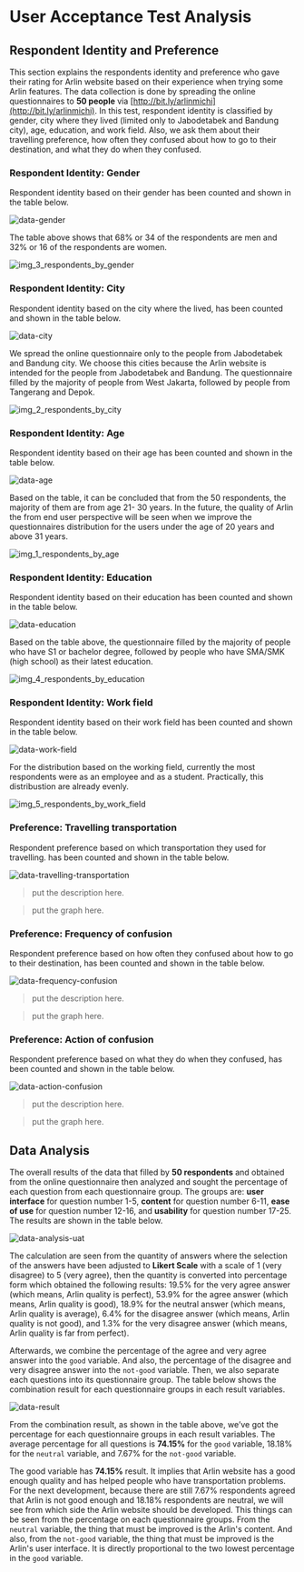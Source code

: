 # User Acceptance Test Analysis

## Respondent Identity and Preference
This section explains the respondents identity and preference who gave their rating for Arlin website based on their experience when trying some Arlin features. The data collection is done by spreading the online questionnaires to **50 people** via [http://bit.ly/arlinmichi](http://bit.ly/arlinmichi). In this test, respondent identity is classified by gender, city where they lived (limited only to Jabodetabek and Bandung city), age, education, and work field. Also, we ask them about their travelling preference, how often they confused about how to go to their destination, and what they do when they confused.

### Respondent Identity: Gender
Respondent identity based on their gender has been counted and shown in the table below.

![data-gender](https://cloud.githubusercontent.com/assets/4652284/14762814/e8a12880-09ae-11e6-98f5-ab195c54a631.png)

The table above shows that 68% or 34 of the respondents are men and 32% or 16 of the respondents are women.

![img_3_respondents_by_gender](https://cloud.githubusercontent.com/assets/17141470/14762783/1810ba8c-09ae-11e6-8941-a55fbdc1d37f.png)

### Respondent Identity: City
Respondent identity based on the city where the lived, has been counted and shown in the table below.

![data-city](https://cloud.githubusercontent.com/assets/4652284/14762818/edf1a2ce-09ae-11e6-8b87-a69898d3c085.PNG)

We spread the online questionnaire only to the people from Jabodetabek and Bandung city. We choose this cities because the Arlin website is intended for the people from Jabodetabek and Bandung. The questionnaire filled by the majority of people from West Jakarta, followed by people from Tangerang and Depok.

![img_2_respondents_by_city](https://cloud.githubusercontent.com/assets/17141470/14762786/18121256-09ae-11e6-9dc2-fa3d4590ac59.png)

### Respondent Identity: Age
Respondent identity based on their age has been counted and shown in the table below.

![data-age](https://cloud.githubusercontent.com/assets/4652284/14762821/f4660884-09ae-11e6-9ddf-78f0ee8a0765.PNG)

Based on the table, it can be concluded that from the 50 respondents, the majority of them are from age 21- 30 years. In the future, the quality of Arlin the from end user perspective will be seen when we improve the questionnaires distribution for the users under the age of 20 years and above 31 years.

![img_1_respondents_by_age](https://cloud.githubusercontent.com/assets/17141470/14762787/18123240-09ae-11e6-97cb-d48982ca57c4.png)

### Respondent Identity: Education
Respondent identity based on their education has been counted and shown in the table below.

![data-education](https://cloud.githubusercontent.com/assets/4652284/14762827/fee08668-09ae-11e6-8d48-b245189304e3.PNG)

Based on the table above, the questionnaire filled by the majority of people who have S1 or bachelor degree, followed by people who have SMA/SMK (high school) as their latest education.

![img_4_respondents_by_education](https://cloud.githubusercontent.com/assets/17141470/14762784/1811b360-09ae-11e6-842a-1323c1891ae9.png)

### Respondent Identity: Work field
Respondent identity based on their work field has been counted and shown in the table below.

![data-work-field](https://cloud.githubusercontent.com/assets/4652284/14762829/0374b9c4-09af-11e6-98e5-1b735da841f8.PNG)

For the distribution based on the working field, currently the most respondents were as an employee and as a student. Practically, this distribustion are already evenly.

![img_5_respondents_by_work_field](https://cloud.githubusercontent.com/assets/17141470/14762785/181223e0-09ae-11e6-905d-96193a25a85b.png)

### Preference: Travelling transportation
Respondent preference based on which transportation they used for travelling. has been counted and shown in the table below.

![data-travelling-transportation](https://cloud.githubusercontent.com/assets/4652284/14762832/09ef3dba-09af-11e6-8c92-c598978c817b.PNG)

> put the description here.

> put the graph here.

### Preference: Frequency of confusion
Respondent preference based on how often they confused about how to go to their destination, has been counted and shown in the table below.

![data-frequency-confusion](https://cloud.githubusercontent.com/assets/4652284/14762834/0f6b56d4-09af-11e6-8ee2-df9ca8244f01.PNG)

> put the description here.

> put the graph here.

### Preference: Action of confusion
Respondent preference based on what they do when they confused, has been counted and shown in the table below.

![data-action-confusion](https://cloud.githubusercontent.com/assets/4652284/14762836/1373a9a2-09af-11e6-8a86-b7cbcea684a0.PNG)

> put the description here.

> put the graph here.

## Data Analysis
The overall results of the data that filled by **50 respondents** and obtained from the online questionnaire then analyzed and sought the percentage of each question from each questionnaire group. The groups are: **user interface** for question number 1-5, **content** for question number 6-11, **ease of use** for question number 12-16, and **usability** for question number 17-25. The results are shown in the table below.

![data-analysis-uat](https://cloud.githubusercontent.com/assets/4652284/14762705/90b0e3b6-09ab-11e6-8bee-d61c2853a3c7.png)

The calculation are seen from the quantity of answers where the selection of the answers have been adjusted to **Likert Scale** with a scale of 1 (very disagree) to 5 (very agree), then the quantity is converted into percentage form which obtained the following results: 19.5% for the very agree answer (which means, Arlin quality is perfect), 53.9% for the agree answer (which means, Arlin quality is good), 18.9% for the neutral answer (which means, Arlin quality is average), 6.4% for the disagree answer  (which means, Arlin quality is not good), and 1.3% for the very disagree answer  (which means, Arlin quality is far from perfect).

Afterwards, we combine the percentage of the agree and very agree answer into the `good` variable. And also, the percentage of the disagree and very disagree answer into the `not-good` variable. Then, we also separate each questions into its questionnaire group. The table below shows the combination result for each questionnaire groups in each result variables.

![data-result](https://cloud.githubusercontent.com/assets/4652284/14762717/e44b888c-09ab-11e6-8493-66d994cff855.png)

From the combination result, as shown in the table above, we’ve got the  percentage for each questionnaire groups in each result variables. The average percentage for all questions is **74.15%** for the `good` variable, 18.18% for the `neutral` variable, and 7.67% for the `not-good` variable. 

The good variable has **74.15%** result. It implies that Arlin website has a good enough quality and has helped people who have transportation problems. For the next development, because there are still 7.67% respondents agreed that Arlin is not good enough and 18.18% respondents are neutral, we will see from which side the Arlin website should be developed. This things can be seen from the percentage on each questionnaire groups. From the `neutral` variable, the thing that must be improved is the Arlin's content. And also, from the `not-good` variable, the thing that must be improved is the Arlin's user interface. It is directly proportional to the two lowest percentage in the `good` variable.
